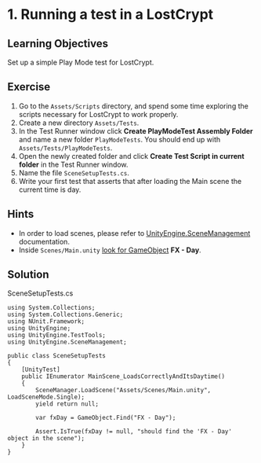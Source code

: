 # 1\. Running a test in a LostCrypt

## Learning Objectives

Set up a simple Play Mode test for LostCrypt.

## Exercise

1.  Go to the `Assets/Scripts` directory, and spend some time exploring the scripts necessary for LostCrypt to work properly.
2.  Create a new directory `Assets/Tests`.
3.  In the Test Runner window click **Create PlayModeTest Assembly Folder** and name a new folder `PlayModeTests`. You should end up with `Assets/Tests/PlayModeTests`.
4.  Open the newly created folder and click **Create Test Script in current folder** in the Test Runner window.
5.  Name the file `SceneSetupTests.cs`.
6.  Write your first test that asserts that after loading the Main scene the current time is day.

## Hints

*   In order to load scenes, please refer to [UnityEngine.SceneManagement](https://docs.unity3d.com/ScriptReference/SceneManagement.SceneManager.html) documentation.
*   Inside `Scenes/Main.unity` [look for GameObject](https://docs.unity3d.com/ScriptReference/GameObject.Find.html) **FX - Day**.

## Solution
  
SceneSetupTests.cs 

```
using System.Collections;
using System.Collections.Generic;
using NUnit.Framework;
using UnityEngine;
using UnityEngine.TestTools;
using UnityEngine.SceneManagement;

public class SceneSetupTests
{
    [UnityTest]
    public IEnumerator MainScene_LoadsCorrectlyAndItsDaytime()
    {
        SceneManager.LoadScene("Assets/Scenes/Main.unity", LoadSceneMode.Single);
        yield return null;

        var fxDay = GameObject.Find("FX - Day");

        Assert.IsTrue(fxDay != null, "should find the 'FX - Day' object in the scene");
    }
}
```
